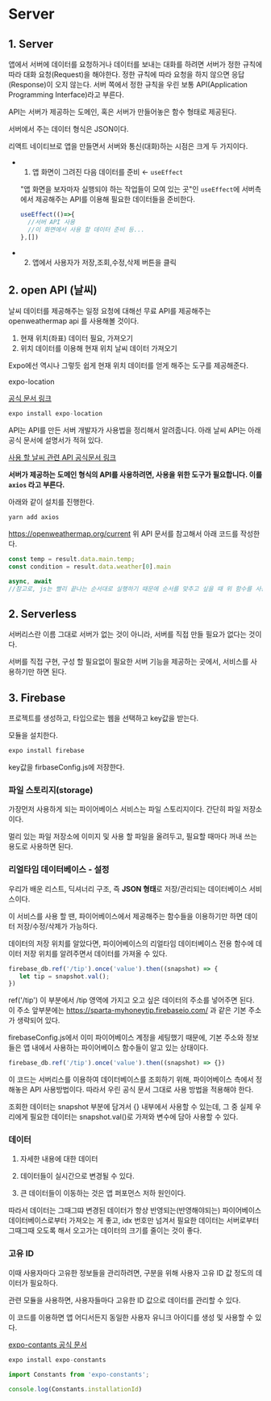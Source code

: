 # Server

## 1. Server

앱에서 서버에 데이터를 요청하거나 데이터를 보내는 대화를 하려면 서버가 정한 규칙에 따라 대화 요청(Request)을 해야한다.
정한 규칙에 따라 요청을 하지 않으면 응답(Response)이 오지 않는다.
서버 쪽에서 정한 규칙을 우린 보통 API(Application Programming Interface)라고 부른다.

API는 서버가 제공하는 도메인, 혹은 서버가 만들어놓은 함수 형태로 제공된다.

서버에서 주는 데이터 형식은 JSON이다.

리액트 네이티브로 앱을 만들면서 서버와 통신(대화)하는 시점은 크게 두 가지이다.

- 1) 앱 화면이 그려진 다음 데이터를 준비 ← `useEffect`

    "앱 화면을 보자마자 실행되야 하는 작업들이 모여 있는 곳"인 `useEffect`에 서버측에서 제공해주는 API를 이용해 필요한 데이터들을 준비한다. 

    ```js
    useEffect(()=>{
      //서버 API 사용
      //이 화면에서 사용 할 데이터 준비 등... 
    },[])
    ```

- 2) 앱에서 사용자가 저장,조회,수정,삭제 버튼을 클릭

## 2. open API (날씨)

날씨 데이터를 제공해주는 일정 요청에 대해선 무료 API를 제공해주는 openweathermap api 를 사용해볼 것이다.

1) 현재 위치(좌표) 데이터 필요, 가져오기
2) 위치 데이터를 이용해 현재 위치 날씨 데이터 가져오기

Expo에선 역시나 그렇듯 쉽게 현재 위치 데이터를 얻게 해주는 도구를 제공해준다.

expo-location 

[공식 문서 링크](https://docs.expo.io/versions/latest/sdk/location/)

```s
expo install expo-location
```

API는 API를 만든 서버 개발자가 사용법을 정리해서 알려줍니다. 아래 날씨 API는 아래 공식 문서에 설명서가 적혀 있다.

[사용 할 날씨 관련 API 공식문서 링크](https://openweathermap.org/api)

**서버가 제공하는 도메인 형식의 API를 사용하려면, 사용을 위한 도구가 필요합니다. 이를 `axios` 라고 부른다.**

아래와 같이 설치를 진행한다.

```jsx
yarn add axios
```

https://openweathermap.org/current
위 API 문서를 참고해서 아래 코드를 작성한다. 

```js
const temp = result.data.main.temp; 
const condition = result.data.weather[0].main
```

```js
async, await
//참고로, js는 빨리 끝나는 순서대로 실행하기 때문에 순서를 맞추고 싶을 때 위 함수를 사용한다.
```

## 2. Serverless

서버리스란 이름 그대로 서버가 없는 것이 아니라, 서버를 직접 만들 필요가 없다는 것이다. 

서버를 직접 구현, 구성 할 필요없이 필요한 서버 기능을 제공하는 곳에서, 서비스를 사용하기만 하면 된다.

## 3. Firebase

프로젝트를 생성하고, 타입으로는 웹을 선택하고 key값을 받는다.

모듈을 설치한다.
```js
expo install firebase
```

key값을 firbaseConfig.js에 저장한다.

### 파일 스토리지(storage)

가장먼저 사용하게 되는 파이어베이스 서비스는 파일 스토리지이다. 간단히 파일 저장소이다.

멀리 있는 파일 저장소에 이미지 및 사용 할 파일을 올려두고, 필요할 때마다 꺼내 쓰는 용도로 사용하면 된다.

### 리얼타임 데이터베이스 - 설정

우리가 배운 리스트, 딕셔너리 구조, 즉 **JSON 형태**로 저장/관리되는 데이터베이스 서비스이다.

이 서비스를 사용 할 땐, 파이어베이스에서 제공해주는 함수들을 이용하기만 하면 데이터 저장/수정/삭제가 가능하다.

데이터의 저장 위치를 알았다면, 파이어베이스의 리얼타임 데이터베이스 전용 함수에 데이터 저장 위치를 알려주면서 데이터를 가져올 수 있다.

```js
firebase_db.ref('/tip').once('value').then((snapshot) => {
   let tip = snapshot.val();
})
```

ref('/tip') 이 부분에서 /tip 영역에 가지고 오고 싶은 데이터의 주소를 넣어주면 된다. 
이 주소 앞부분에는 https://sparta-myhoneytip.firebaseio.com/ 과 같은 기본 주소가 생략되어 있다.

firebaseConfig.js에서 이미 파이어베이스 계정을 세팅했기 때문에, 기본 주소와 정보들은 앱 내에서 사용하는 파이어베이스 함수들이 알고 있는 상태이다.

```js
firebase_db.ref('/tip').once('value').then((snapshot) => {})
```

이 코드는 서버리스를 이용하여 데이터베이스를 조회하기 위해,
파이어베이스 측에서 정해놓은 API 사용방법이다. 따라서 우린 공식 문서 그대로 사용 방법을 적용해야 한다.

조회한 데이터는 snapshot 부분에 담겨서 {} 내부에서 사용할 수 있는데, 그 중 실제 우리에게 필요한 데이터는 snapshot.val()로 가져와 변수에 담아 사용할 수 있다.

### 데이터

1) 자세한 내용에 대한 데이터

2) 데이터들이 실시간으로 변경될 수 있다.

3) 큰 데이터들이 이동하는 것은 앱 퍼포먼스 저하 원인이다.

따라서 데이터는 그때그땨  변경된 데이터가 항상 반영되는(반영해야되는) 파이어베이스 데이터베이스로부터 가져오는 게 좋고, idx 번호만 넘겨서 필요한 데이터는 서버로부터 그때그때 오도록 해서 오고가는 데이터의 크기를 줄이는 것이 좋다.

### 고유 ID

이때 사용자마다 고유한 정보들을 관리하려면, 구분을 위해 사용자 고유 ID 값 정도의 데이터가 필요하다.

관련 모듈을 사용하면, 사용자들마다 고유한 ID 값으로 데이터를 관리할 수 있다.

이 코드를 이용하면 앱 어디서든지 동일한 사용자 유니크 아이디를 생성 및 사용할 수 있다.

[expo-contants 공식 문서](https://docs.expo.io/versions/latest/sdk/constants/) 

```jsx
expo install expo-constants
```

```jsx
import Constants from 'expo-constants';

console.log(Constants.installationId)
```